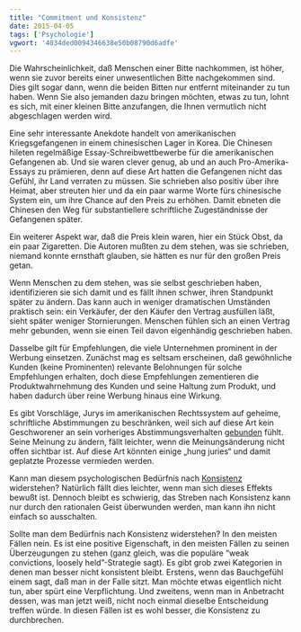 ```yaml
---
title: "Commitment und Konsistenz"
date: 2015-04-05
tags: ['Psychologie']
vgwort: '4034ded0094346638e50b08790d6adfe'
---
```

Die Wahrscheinlichkeit, daß Menschen einer Bitte nachkommen, ist höher, wenn sie zuvor bereits einer unwesentlichen Bitte nachgekommen sind. Dies gilt sogar dann, wenn die beiden Bitten nur entfernt miteinander zu tun haben. Wenn Sie also jemanden dazu bringen möchten, etwas zu tun, lohnt es sich, mit einer kleinen Bitte anzufangen, die Ihnen vermutlich nicht abgeschlagen werden wird.

Eine sehr interessante Anekdote handelt von amerikanischen Kriegsgefangenen in einem chinesischen Lager in Korea. Die Chinesen hileten regelmäßige Essay-Schreibwettbewerbe für die amerikanischen Gefangenen ab. Und sie waren clever genug, ab und an auch Pro-Amerika-Essays zu prämieren, denn auf diese Art hatten die Gefangenen nicht das Gefühl, ihr Land verraten zu müssen. Sie schrieben also positiv über ihre Heimat, aber streuten hier und da ein paar warme Worte fürs chinesische System ein, um ihre Chance auf den Preis zu erhöhen. Damit ebneten die Chinesen den Weg für substantiellere schriftliche Zugeständnisse der Gefangenen später.

Ein weiterer Aspekt war, daß die Preis klein waren, hier ein Stück Obst, da ein paar Zigaretten. Die Autoren mußten zu dem stehen, was sie schrieben, niemand konnte ernsthaft glauben, sie hätten es nur für den großen Preis getan.

Wenn Menschen zu dem stehen, was sie selbst geschrieben haben, identifizieren sie sich damit und es fällt ihnen schwer, ihren Standpunkt später zu ändern. Das kann auch in weniger dramatischen Umständen praktisch sein: ein Verkäufer, der den Käufer den Vertrag ausfüllen läßt, sieht später weniger Stornierungen. Menschen fühlen sich an einen Vertrag mehr gebunden, wenn sie einen Teil davon eigenhändig geschrieben haben.

Dasselbe gilt für Empfehlungen, die viele Unternehmen prominent in der Werbung einsetzen. Zunächst mag es seltsam erscheinen, daß gewöhnliche Kunden (keine Prominenten) relevante Belohnungen für solche Empfehlungen erhalten, doch diese Empfehlungen zementieren die Produktwahrnehmung des Kunden und seine Haltung zum Produkt, und haben dadurch über reine Werbung hinaus eine Wirkung.

Es gibt Vorschläge, Jurys im amerikanischen Rechtssystem auf geheime, schriftliche Abstimmungen zu beschränken, weil sich auf diese Art kein Geschworener an sein vorheriges Abstimmungsverhalten [gebunden](https://de.wikipedia.org/wiki/Eskalierendes_Commitment) fühlt. Seine Meinung zu ändern, fällt leichter, wenn die Meinungsänderung nicht offen sichtbar ist. Auf diese Art könnten einige „hung juries“ und damit geplatzte Prozesse vermieden werden.

Kann man diesem psychologischen Bedürfnis nach [Konsistenz](https://de.wikipedia.org/wiki/Konsistenz_(Psychologie)) widerstehen? Natürlich fällt dies leichter, wenn man sich dieses Effekts bewußt ist. Dennoch bleibt es schwierig, das Streben nach Konsistenz kann nur durch den rationalen Geist überwunden werden, man kann ihn nicht einfach so ausschalten.

Sollte man dem Bedürfnis nach Konsistenz widerstehen? In den meisten Fällen nein. Es ist eine positive Eigenschaft, in den meisten Fällen zu seinen Überzeugungen zu stehen (ganz gleich, was die populäre “weak convictions, loosely held”-Strategie sagt). Es gibt grob zwei Kategorien in denen man besser nicht konsistent bleibt. Erstens, wenn das Bauchgefühl einem sagt, daß man in der Falle sitzt. Man möchte etwas eigentlich nicht tun, aber spürt eine Verpflichtung. Und zweitens, wenn man in Anbetracht dessen, was man jetzt weiß, nicht noch einmal dieselbe Entscheidung treffen würde. In diesen Fällen ist es wohl besser, die Konsistenz zu durchbrechen.
